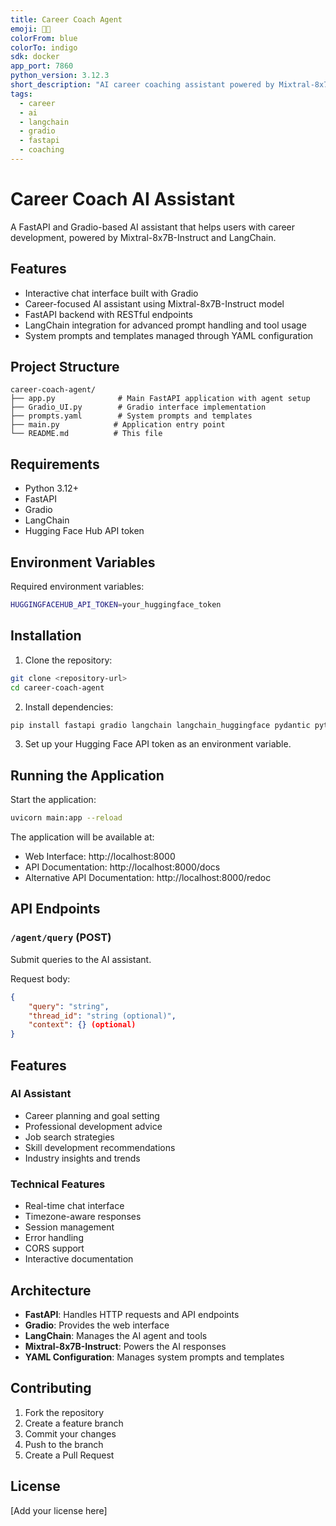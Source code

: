 ```yaml
---
title: Career Coach Agent
emoji: 🧑‍💼
colorFrom: blue
colorTo: indigo
sdk: docker
app_port: 7860
python_version: 3.12.3
short_description: "AI career coaching assistant powered by Mixtral-8x7B."
tags:
  - career
  - ai
  - langchain
  - gradio
  - fastapi
  - coaching
---
```


# Career Coach AI Assistant

A FastAPI and Gradio-based AI assistant that helps users with career development, powered by Mixtral-8x7B-Instruct and LangChain.

## Features

- Interactive chat interface built with Gradio
- Career-focused AI assistant using Mixtral-8x7B-Instruct model
- FastAPI backend with RESTful endpoints
- LangChain integration for advanced prompt handling and tool usage
- System prompts and templates managed through YAML configuration

## Project Structure

```
career-coach-agent/
├── app.py              # Main FastAPI application with agent setup
├── Gradio_UI.py        # Gradio interface implementation
├── prompts.yaml        # System prompts and templates
├── main.py            # Application entry point
└── README.md          # This file
```

## Requirements

- Python 3.12+
- FastAPI
- Gradio
- LangChain
- Hugging Face Hub API token

## Environment Variables

Required environment variables:
```bash
HUGGINGFACEHUB_API_TOKEN=your_huggingface_token
```

## Installation

1. Clone the repository:
```bash
git clone <repository-url>
cd career-coach-agent
```

2. Install dependencies:
```bash
pip install fastapi gradio langchain langchain_huggingface pydantic python-multipart uvicorn
```

3. Set up your Hugging Face API token as an environment variable.

## Running the Application

Start the application:
```bash
uvicorn main:app --reload
```

The application will be available at:
- Web Interface: http://localhost:8000
- API Documentation: http://localhost:8000/docs
- Alternative API Documentation: http://localhost:8000/redoc

## API Endpoints

### `/agent/query` (POST)
Submit queries to the AI assistant.

Request body:
```json
{
    "query": "string",
    "thread_id": "string (optional)",
    "context": {} (optional)
}
```

## Features

### AI Assistant
- Career planning and goal setting
- Professional development advice
- Job search strategies
- Skill development recommendations
- Industry insights and trends

### Technical Features
- Real-time chat interface
- Timezone-aware responses
- Session management
- Error handling
- CORS support
- Interactive documentation

## Architecture

- **FastAPI**: Handles HTTP requests and API endpoints
- **Gradio**: Provides the web interface
- **LangChain**: Manages the AI agent and tools
- **Mixtral-8x7B-Instruct**: Powers the AI responses
- **YAML Configuration**: Manages system prompts and templates

## Contributing

1. Fork the repository
2. Create a feature branch
3. Commit your changes
4. Push to the branch
5. Create a Pull Request

## License

[Add your license here]
